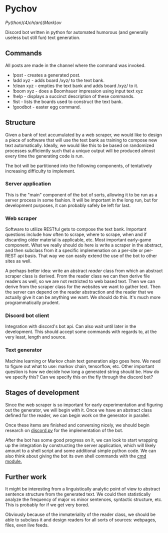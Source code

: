 # Pychov

*Py(thon)(4)ch(an)(Mark)ov*

Discord bot written in python for automated humorous (and generally useless but still fun) text generation.

## Commands

All posts are made in the channel where the command was invoked.

* !post - creates a generated post.
* !add xyz - adds board /xyz/ to the text bank.
* !clean xyz - empties the text bank and adds board /xyz/ to it.
* !boom xyz - does a Boomhauer impression using input text xyz
* !help - displays a succinct description of these commands.
* !list - lists the boards used to construct the text bank.
* !goodbot - easter egg command.

## Structure

Given a bank of text accumulated by a web scraper, we would like to design a piece of software that will use the text bank as training to compose new text automatically. Ideally, we would like this to be based on randomized processes sufficiently such that a unique output will be produced almost every time the generating code is run.

The bot will be partitioned into the following components, of tentatively increasing difficulty to implement.

### Server application

This is the "main" component of the bot of sorts, allowing it to be run as a server process in some fashion. It will be important in the long run, but for development purposes, it can probably safely be left for last.

### Web scraper

Software to utilize RESTful gets to compose the text bank. Important questions include how often to scrape, where to scrape, when and if discarding older material is applicable, etc. Most important early-game component. What we really should do here is write a scraper in the abstract, and then subclass from it a specific implemenation on a per-site or per-REST api basis. That way we can easily extend the use of the bot to other sites as well.

A perhaps better idea: write an abstract *reader* class from which an abstract scraper class is derived. From the reader class we can then derive file readers as well, so we are not restricted to web based text. Then we can derive from the scraper class for the websites we want to gather text. Then the server can depend on the reader abstraction and the reader that we actually give it can be anything we want. We should do this. It's much more programmatically prudent.

### Discord bot client

Integration with discord's bot api. Can also wait until later in the development. This should accept some commands with regards to, at the very least, length and source.

### Text generator

Machine learning or Markov chain text generation algo goes here. We need to figure out what to use: markov chain, tensorflow, etc. Other important question is how we decide how long a generated string should be. How do we specify this? Can we specify this on the fly through the discord bot?


## Stages of development

Since the web scraper is so important for early experimentation and figuring out the generator, we will begin with it. Once we have an abstract class defined for the reader, we can begin work on the generator in parallel.

Once these items are finished and conversing nicely, we should begin research on [discord.py](https://github.com/Rapptz/discord.py) for the implementation of the bot.

After the bot has some good progress on it, we can look to start wrapping up the integration by constructing the server application, which will likely amount to a shell script and some additional simple python code. We can also think about giving the bot its own shell commands with the [cmd module.](https://docs.python.org/3/library/cmd.html)

## Further work

It might be interesting from a linguistically analytic point of view to abstract sentence structure from the generated text. We could then statistically analyze the frequency of major vs minor sentences, syntactic structure, etc. This is probably for if we get very bored.

Obviously because of the immateriality of the reader class, we should be able to subclass it and design readers for all sorts of sources: webpages, files, even live feeds.

